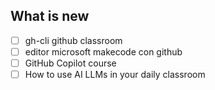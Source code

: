 ## What is new

- [ ] gh-cli github classroom
- [ ] editor microsoft makecode con github
- [ ] GitHub Copilot course
- [ ] How to use AI LLMs in your daily classroom
